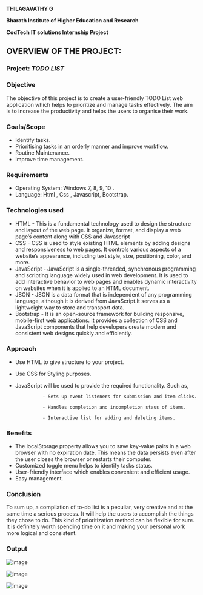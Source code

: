 **THILAGAVATHY G**

**Bharath Institute of Higher Education and Research**

**CodTech IT solutions Internship Project**


## OVERVIEW OF THE PROJECT:

### Project: *TODO LIST* 

### Objective

The objective of this project is to create a user-friendly TODO List web application which helps to prioritize and manage tasks effectively.
The aim is to increase the productivity and helps the users to organise their work.

### Goals/Scope

- Identify tasks.
- Prioritising tasks in an orderly manner and improve workflow.
- Routine Maintenance.
- Improve time management.

### Requirements

- Operating System: Windows 7, 8, 9, 10 .
- Language: Html , Css , Javascript, Bootstrap.

### Technologies used

- HTML - This is a fundamental technology used to design the structure and layout of the web page. It organize, format, and display a web page’s content along with CSS and Javascript
- CSS - CSS is used to style existing HTML elements by adding designs and responsiveness to web pages. It controls various aspects of a website’s appearance, including text style, size, positioning, color, and more.
- JavaScript - JavaScript is a single-threaded, synchronous programming and scripting language widely used in web development. It is used to add interactive behavior to web pages and enables dynamic interactivity on websites when it is applied to an HTML document.
- JSON - JSON is a data format that is independent of any programming language, although it is derived from JavaScript.It serves as a lightweight way to store and transport data.
- Bootstrap - It is an open-source framework for building responsive, mobile-first web applications. It provides a collection of CSS and JavaScript components that help developers create modern and consistent web designs quickly and efficiently.

### Approach
- Use HTML to give structure to your project.
- Use CSS for Styling purposes.
- JavaScript will be used to provide the required functionality. Such as,
  
                - Sets up event listeners for submission and item clicks.
  
                - Handles completion and incompletion staus of items.
  
                - Interactive list for adding and deleting items.


### Benefits

- The localStorage property allows you to save key-value pairs in a web browser with no expiration date. This means the data persists even after the user closes the browser or restarts their computer.
- Customized toggle menu helps to identify tasks status.
- User-friendly interface which enables convenient and efficient usage.
- Easy management.

### Conclusion
To sum up, a compilation of to-do list is a peculiar, very creative and at the same time a serious process. It will help the users to accomplish the things they chose to do. This kind of prioritization method can be flexible for sure. It is definitely worth spending time on it and making your personal work more logical and consistent.



### Output

![image](https://github.com/thilaga292/CODTECH-TASK-1/assets/174592254/c358d851-4bbe-4dc8-a40b-2bf03ed758dc) 

![image](https://github.com/thilaga292/CODTECH-TASK-1/assets/174592254/2a035674-806f-4d46-961e-dafe73482ff4)

![image](https://github.com/thilaga292/CODTECH-TASK-1/assets/174592254/e33a84fa-7633-4f88-bbfa-48e335d053c4)



